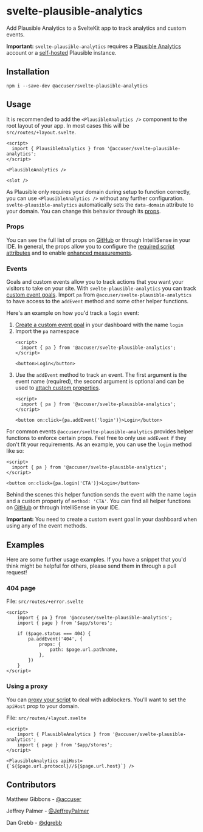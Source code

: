 # svelte-plausible-analytics

Add Plausible Analytics to a SvelteKit app to track analytics and custom events.

**Important:** `svelte-plausible-analytics` requires a [Plausible Analytics](https://plausible.io/) account or a [self-hosted](https://plausible.io/docs/self-hosting) Plausible instance.

## Installation

```shell
npm i --save-dev @accuser/svelte-plausible-analytics
```

## Usage

It is recommended to add the `<PlausibleAnalytics />` component to the root layout of your app. In most cases this will be `src/routes/+layout.svelte`.

```svelte
<script>
  import { PlausibleAnalytics } from '@accuser/svelte-plausible-analytics';
</script>

<PlausibleAnalytics />

<slot />
```

As Plausible only requires your domain during setup to function correctly, you can use `<PlausibleAnalytics />` without any further configuration. `svelte-plausible-analytics` automatically sets the `data-domain` attribute to your domain. You can change this behavior through its [props](#props).

### Props

You can see the full list of props on [GitHub](https://github.com/accuser/svelte-plausible-analytics/blob/main/src/lib/PlausibleAnalytics.svelte) or through IntelliSense in your IDE. In general, the props allow you to configure the [required script attributes](https://plausible.io/docs/plausible-script) and to enable [enhanced measurements](https://plausible.io/docs/script-extensions).

### Events

Goals and custom events allow you to track actions that you want your visitors to take on your site. With `svelte-plausible-analytics` you can track [custom event goals](https://plausible.io/docs/custom-event-goals). Import `pa` from `@accuser/svelte-plausible-analytics` to have access to the `addEvent` method and some other helper functions.

Here's an example on how you'd track a `login` event:

1. [Create a custom event goal](https://plausible.io/docs/custom-event-goals#3-create-a-custom-event-goal-in-your-plausible-account) in your dashboard with the name `login`
1. Import the `pa` namespace
    ```svelte
    <script>
      import { pa } from '@accuser/svelte-plausible-analytics';
    </script>
    
    <button>Login</button>
    ```
1. Use the `addEvent` method to track an event. The first argument is the event name (required), the second argument is optional and can be used to [attach custom properties](https://plausible.io/docs/custom-props/for-custom-events#2-using-the-manual-method).
    ```svelte
    <script>
      import { pa } from '@accuser/svelte-plausible-analytics';
    </script>
    
    <button on:click={pa.addEvent('login')}>Login</button>
    ```

For common events `@accuser/svelte-plausible-analytics` provides helper functions to enforce certain props. Feel free to only use `addEvent` if they don't fit your requirements. As an example, you can use the `login` method like so:

```svelte
<script>
  import { pa } from '@accuser/svelte-plausible-analytics';
</script>

<button on:click={pa.login('CTA')}>Login</button>
```

Behind the scenes this helper function sends the event with the name `login` and a custom property of `method: 'CTA'`. You can find all helper functions on [GitHub](https://github.com/accuser/svelte-plausible-analytics/blob/main/src/lib/store.ts) or through IntelliSense in your IDE.

**Important:** You need to create a custom event goal in your dashboard when using any of the event methods.

## Examples

Here are some further usage examples. If you have a snippet that you'd think might be helpful for others, please send them in through a pull request!

### 404 page

File: `src/routes/+error.svelte`

```svelte
<script>
	import { pa } from '@accuser/svelte-plausible-analytics';
	import { page } from '$app/stores';

	if ($page.status === 404) {
		pa.addEvent('404', {
			props: {
				path: $page.url.pathname,
			},
		})
	}
</script>
```

### Using a proxy

You can [proxy your script](https://plausible.io/docs/proxy/introduction) to deal with adblockers. You'll want to set the `apiHost` prop to your domain.

File: `src/routes/+layout.svelte`

```svelte
<script>
	import { PlausibleAnalytics } from '@accuser/svelte-plausible-analytics';
	import { page } from '$app/stores';
</script>

<PlausibleAnalytics apiHost={`${$page.url.protocol}//${$page.url.host}`} />
```

## Contributors

Matthew Gibbons - [@accuser](https://github.com/accuser)

Jeffrey Palmer - [@JeffreyPalmer](https://github.com/JeffreyPalmer)

Dan Grebb - [@dgrebb](https://github.com/dgrebb)
